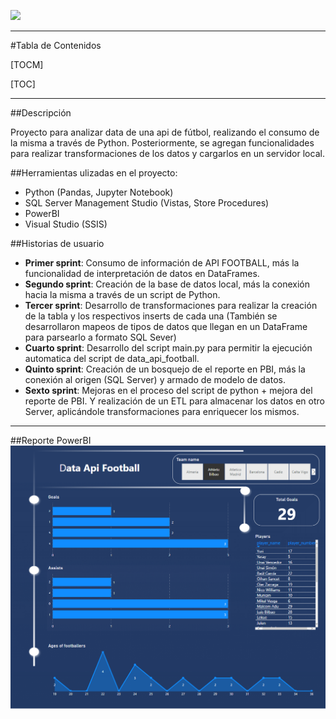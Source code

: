 ![](https://apifootball.com/img/logo2.png)

------
#Tabla de Contenidos

[TOCM]

[TOC]

----
##Descripción
<p>
Proyecto para analizar data de una api de fútbol, realizando el consumo de la misma a través de Python. Posteriormente, se agregan funcionalidades para realizar transformaciones de los datos y cargarlos en un servidor local.
</p>

##Herramientas ulizadas en el proyecto:

- Python (Pandas, Jupyter Notebook)
- SQL Server Management Studio (Vistas, Store Procedures)
- PowerBI
- Visual Studio (SSIS)

##Historias de usuario

- <b>Primer sprint</b>: Consumo de información de API FOOTBALL, más la funcionalidad de interpretación de datos en DataFrames.
- <b>Segundo sprint</b>: Creación de la base de datos local, más la conexión hacia la misma a través de un script de Python.
- <b>Tercer sprint</b>: Desarrollo de transformaciones para realizar la creación de la tabla y los respectivos inserts de cada una (También se desarrollaron mapeos de tipos de datos que llegan en un DataFrame para parsearlo a formato SQL Sever)
- <b>Cuarto sprint</b>: Desarrollo del script main.py para permitir la ejecución automatica del script de data_api_football.
- <b>Quinto sprint</b>: Creación de un bosquejo de el reporte en PBI, más la conexión al origen (SQL Server) y armado de modelo de datos.
- <b>Sexto sprint</b>: Mejoras en el proceso del script de python + mejora del reporte de PBI. Y realización de un ETL para almacenar los datos en otro Server, aplicándole transformaciones para enriquecer los mismos.

----
##Reporte PowerBI
![Enlace al Reporte PowerBI](https://github.com/ramiperez/Data-Api-Football/blob/main/pbi_reports/Cap_pbi_api_football.png)

